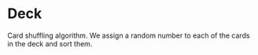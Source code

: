 Deck
=====
Card shuffling algorithm. We assign a random number to each of the cards in the deck and sort them.